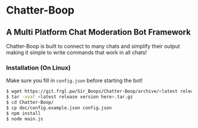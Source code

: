 # Chatter-Boop
## A Multi Platform Chat Moderation Bot Framework

Chatter-Boop is built to connect to many chats and simplify their output making it simple to write commands that work in all chats!

### Installation (On Linux)
Make sure you fill in ```config.json``` before starting the bot!
```sh
$ wget https://git.frgl.pw/Sir_Boops/Chatter-Boop/archive/<latest release version here>.tar.gz
$ tar -xvaf <latest release version here>.tar.gz
$ cd Chatter-Boop/
$ cp doc/config.example.json config.json
$ npm install
$ node main.js
```
